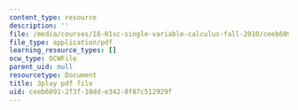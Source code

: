 ```yaml
---
content_type: resource
description: ''
file: /media/courses/18-01sc-single-variable-calculus-fall-2010/ceeb60912f3f18dde3428f87c512929f_e4cURLXGjrM.pdf
file_type: application/pdf
learning_resource_types: []
ocw_type: OCWFile
parent_uid: null
resourcetype: Document
title: 3play pdf file
uid: ceeb6091-2f3f-18dd-e342-8f87c512929f
---
```


